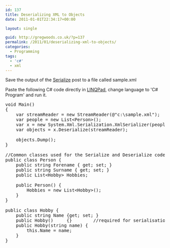 ```yaml
---
id: 137
title: Deserializing XML to Objects
date: 2011-01-01T22:34:17+00:00

layout: single

guid: http://gregwoods.co.uk/?p=137
permalink: /2011/01/deserializing-xml-to-objects/
categories:
  - Programming
tags:
  - 'c#'
  - xml
---
```

Save the output of the [Serialize](http://gregwoods.co.uk/2011/01/serializing-objects-to-xml/) post to a file called sample.xml

Paste the following C# code directly in [LINQPad](http://www.linqpad.net/), change language to 'C# Program' and run it.

<!-- code formatted by http://manoli.net/csharpformat/ -->

<pre class="csharpcode"><span class="kwrd">void</span> Main()
{
    var streamReader = <span class="kwrd">new</span> StreamReader(<span class="str">@"c:\sample.xml"</span>);
    var people = <span class="kwrd">new</span> List&lt;Person&gt;();
    var x = <span class="kwrd">new</span> System.Xml.Serialization.XmlSerializer(people.GetType());
    var objects = x.Deserialize(streamReader);

    objects.Dump();
}

<span class="rem">//Common classes used for the Serialize and Deserialize code examples</span>
<span class="kwrd">public</span> <span class="kwrd">class</span> Person {
    <span class="kwrd">public</span> <span class="kwrd">string</span> Forename { get; set; }
    <span class="kwrd">public</span> <span class="kwrd">string</span> Surname { get; set; }
    <span class="kwrd">public</span> List&lt;Hobby&gt; Hobbies;
    
    <span class="kwrd">public</span> Person() {
        Hobbies = <span class="kwrd">new</span> List&lt;Hobby&gt;();
    }
}

<span class="kwrd">public</span> <span class="kwrd">class</span> Hobby {
    <span class="kwrd">public</span> <span class="kwrd">string</span> Name {get; set; }
    <span class="kwrd">public</span> Hobby()     {}        <span class="rem">//required for serialisation, even though not used by my test code</span>
    <span class="kwrd">public</span> Hobby(<span class="kwrd">string</span> name) {
        <span class="kwrd">this</span>.Name = name;    
    }    
}
</pre>